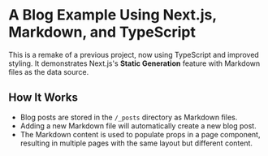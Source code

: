 # A Blog Example Using Next.js, Markdown, and TypeScript

This is a remake of a previous project, now using TypeScript and improved styling.
It demonstrates Next.js's **Static Generation** feature with Markdown files as the data source.

## How It Works

- Blog posts are stored in the `/_posts` directory as Markdown files.
- Adding a new Markdown file will automatically create a new blog post.
- The Markdown content is used to populate props in a page component, resulting in multiple pages with the same layout but different content.


